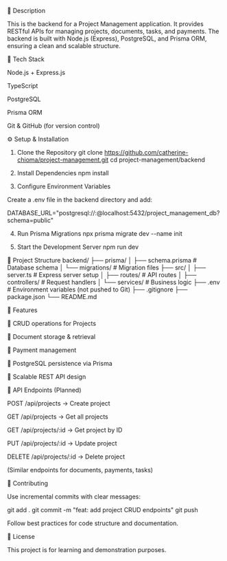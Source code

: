 📖 Description

This is the backend for a Project Management application. It provides RESTful APIs for managing projects, documents, tasks, and payments.
The backend is built with Node.js (Express), PostgreSQL, and Prisma ORM, ensuring a clean and scalable structure.

🚀 Tech Stack

Node.js + Express.js

TypeScript

PostgreSQL

Prisma ORM

Git & GitHub (for version control)

⚙️ Setup & Installation

1. Clone the Repository
   git clone https://github.com/catherine-chioma/project-management.git
   cd project-management/backend

2. Install Dependencies
   npm install

3. Configure Environment Variables

Create a .env file in the backend directory and add:

DATABASE_URL="postgresql://<username>:<password>@localhost:5432/project_management_db?schema=public"

4. Run Prisma Migrations
   npx prisma migrate dev --name init

5. Start the Development Server
   npm run dev

📂 Project Structure
backend/
├── prisma/
│ ├── schema.prisma # Database schema
│ └── migrations/ # Migration files
├── src/
│ ├── server.ts # Express server setup
│ ├── routes/ # API routes
│ ├── controllers/ # Request handlers
│ └── services/ # Business logic
├── .env # Environment variables (not pushed to Git)
├── .gitignore
├── package.json
└── README.md

📌 Features

🔹 CRUD operations for Projects

🔹 Document storage & retrieval

🔹 Payment management

🔹 PostgreSQL persistence via Prisma

🔹 Scalable REST API design

📡 API Endpoints (Planned)

POST /api/projects → Create project

GET /api/projects → Get all projects

GET /api/projects/:id → Get project by ID

PUT /api/projects/:id → Update project

DELETE /api/projects/:id → Delete project

(Similar endpoints for documents, payments, tasks)

🤝 Contributing

Use incremental commits with clear messages:

git add .
git commit -m "feat: add project CRUD endpoints"
git push

Follow best practices for code structure and documentation.

📝 License

This project is for learning and demonstration purposes.
